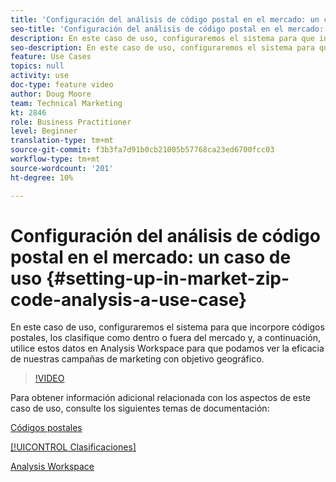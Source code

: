 ```yaml
---
title: 'Configuración del análisis de código postal en el mercado: un caso de uso'
seo-title: 'Configuración del análisis de código postal en el mercado: un caso de uso'
description: En este caso de uso, configuraremos el sistema para que incorpore códigos postales, los clasifique como dentro o fuera del mercado y, a continuación, utilice estos datos en Analysis Workspace para que podamos ver la eficacia de nuestras campañas de marketing con objetivo geográfico.
seo-description: En este caso de uso, configuraremos el sistema para que incorpore códigos postales, los clasifique como dentro o fuera del mercado y, a continuación, utilice estos datos en Analysis Workspace para que podamos ver la eficacia de nuestras campañas de marketing con objetivo geográfico.
feature: Use Cases
topics: null
activity: use
doc-type: feature video
author: Doug Moore
team: Technical Marketing
kt: 2846
role: Business Practitioner
level: Beginner
translation-type: tm+mt
source-git-commit: f3b3fa7d91b0cb21005b57768ca23ed6700fcc03
workflow-type: tm+mt
source-wordcount: '201'
ht-degree: 10%

---
```



# Configuración del análisis de código postal en el mercado: un caso de uso {#setting-up-in-market-zip-code-analysis-a-use-case}

En este caso de uso, configuraremos el sistema para que incorpore códigos postales, los clasifique como dentro o fuera del mercado y, a continuación, utilice estos datos en Analysis Workspace para que podamos ver la eficacia de nuestras campañas de marketing con objetivo geográfico.

>[!VIDEO](https://video.tv.adobe.com/v/27052/?quality=12)

Para obtener información adicional relacionada con los aspectos de este caso de uso, consulte los siguientes temas de documentación:

[Códigos postales](https://marketing.adobe.com/resources/help/en_US/reference/reports_zip.html)

[[!UICONTROL Clasificaciones]](https://marketing.adobe.com/resources/help/es_ES/reference/classifications.html)

[Analysis Workspace](https://marketing.adobe.com/resources/help/es_ES/analytics/analysis-workspace/analysis-workspace-features.html)
